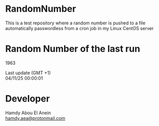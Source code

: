 # RandomNumber    
This is a test repository where a random number is pushed to a file automatically passwordless from a cron job in my Linux CentOS server    
# Random Number of the last run   
1963
      
Last update (GMT +1)    
04/11/25 00:00:01
# Developer    
Hamdy Abou El Anein   
hamdy.aea@protonmail.com
